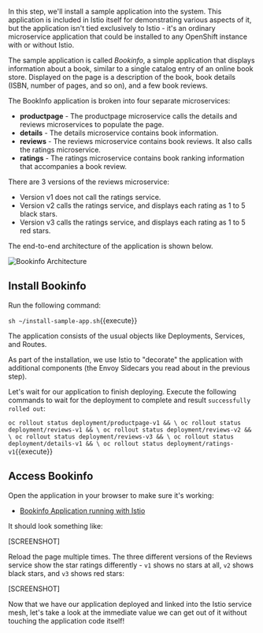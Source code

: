 In this step, we'll install a sample application into the system. This application
is included in Istio itself for demonstrating various aspects of it, but the application
isn't tied exclusively to Istio - it's an ordinary microservice application that could be
installed to any OpenShift instance with or without Istio.

The sample application is called _Bookinfo_, a simple application that displays information about a book, similar to a single catalog entry of an online book store. Displayed on the page is a description of the book, book details (ISBN, number of pages, and so on), and a few book reviews.

The BookInfo application is broken into four separate microservices:

* **productpage** - The productpage microservice calls the details and reviews microservices to populate the page.
* **details** - The details microservice contains book information.
* **reviews** - The reviews microservice contains book reviews. It also calls the ratings microservice.
* **ratings** - The ratings microservice contains book ranking information that accompanies a book review.

There are 3 versions of the reviews microservice:

* Version v1 does not call the ratings service.
* Version v2 calls the ratings service, and displays each rating as 1 to 5 black stars.
* Version v3 calls the ratings service, and displays each rating as 1 to 5 red stars.

The end-to-end architecture of the application is shown below.

![Bookinfo Architecture](https://blog.openshift.com/wp-content/uploads/istio_bookinfo.png)

## Install Bookinfo

Run the following command:

`sh ~/install-sample-app.sh`{{execute}}

The application consists of the usual objects like Deployments, Services, and Routes.

As part of the installation, we use Istio to "decorate" the application with additional
components (the Envoy Sidecars you read about in the previous step).

Let's wait for our application to finish deploying.
Execute the following commands to wait for the deployment to complete and result `successfully rolled out`:

`oc rollout status deployment/productpage-v1 && \
 oc rollout status deployment/reviews-v1 && \
 oc rollout status deployment/reviews-v2 && \
 oc rollout status deployment/reviews-v3 && \
 oc rollout status deployment/details-v1 && \
 oc rollout status deployment/ratings-v1`{{execute}}

## Access Bookinfo

Open the application in your browser to make sure it's working:

* [Bookinfo Application running with Istio](http://istio-ingress-istio-system.[[HOST_SUBDOMAIN]]-80-[[KATACODA_HOST]].environments.katacoda.com/productpage)

It should look something like:

[SCREENSHOT]

Reload the page multiple times. The three different versions of the Reviews service
show the star ratings differently - `v1` shows no stars at all, `v2` shows black stars,
and `v3` shows red stars:

[SCREENSHOT]

Now that we have our application deployed and linked into the Istio service mesh, let's take a look at the
immediate value we can get out of it without touching the application code itself!


